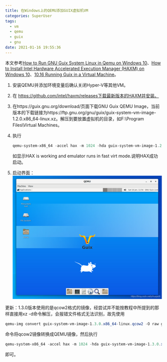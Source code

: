 ```yaml
---
title: 在Windows上的QEMU添加GUIX虚拟机VM
categories: SuperUser
tags:
  - vm
  - qemu
  - guix
  - gnu
date: 2021-01-16 19:55:36
---
```


本文参考[How to Run GNU Guix System Linux in Qemu on Windows 10](https://www.trishtech.com/2020/04/how-to-run-gnu-guix-system-linux-in-qemu-on-windows-10/)、[How to Install Intel Hardware Accelerated Execution Manager (HAXM) on Windows 10](https://www.trishtech.com/2020/04/how-to-install-intel-hardware-accelerated-execution-manager-haxm-on-windows-10/)、[10.16 Running Guix in a Virtual Machine](https://guix.gnu.org/manual/en/html_node/Running-Guix-in-a-VM.html)。

1. 安装QEMU并添加环境变量后确认关闭Hyper-V等其他VM。

2. 在 https://github.com/intel/haxm/releases下载最新版本的HAXM并安装。

3. 在https://guix.gnu.org/download/页面下载GNU Guix QEMU Image，当前版本的下载链接为https://ftp.gnu.org/gnu/guix/guix-system-vm-image-1.2.0.x86_64-linux.xz。解压到要放置虚拟机的目录，如F:\Program Files\Virtual Machines。

4. 执行
   ```powershell
   qemu-system-x86_64 -accel hax -m 1024 -hda guix-system-vm-image-1.2.0.x86_64-linux
   ```

   如显示HAX is working and emulator runs in fast virt mode.说明HAX成功启动。

5. 启动界面：![img](2021-01/20210116195427713.png)

更新：1.3.0版本使用的是qcow2格式的镜像，经尝试并不能按教程中所提到的那样直接用xz -d命令解压，会报错文件格式无法识别，故先使用

```powershell
qemu-img convert guix-system-vm-image-1.3.0.x86_64-linux.qcow2 -O raw guix-system-vm-image-1.3.0.x86_64-linux.img
```

命令将qcow2镜像转换成QEMU镜像，然后执行

```powershell
qemu-system-x86_64 -accel hax -m 1024 -hda guix-system-vm-image-1.3.0.x86_64-linux.img
```

即可。